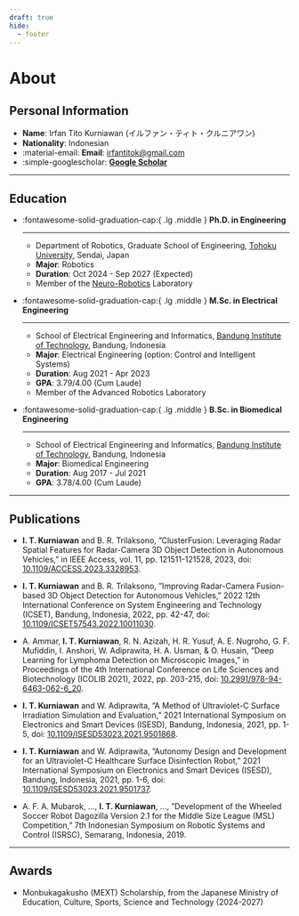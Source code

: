 ```yaml
---
draft: true
hide:
  - footer
---
```


# About

## Personal Information

- **Name**: Irfan Tito Kurniawan (イルファン・ティト・クルニアワン)
- **Nationality**: Indonesian
- :material-email: **Email**: [irfantitok@gmail.com](mailto:irfantitok@gmail.com)
- :simple-googlescholar: [**Google Scholar**](https://scholar.google.com/citations?user=t06n5FYAAAAJ)

---

## Education

<div class="grid cards" markdown>

-   :fontawesome-solid-graduation-cap:{ .lg .middle } __Ph.D. in Engineering__

    ---

    - Department of Robotics, Graduate School of Engineering, [Tohoku University](https://tohoku.ac.jp), Sendai, Japan
    - **Major**: Robotics
    - **Duration**: Oct 2024 - Sep 2027 (Expected) 
    - Member of the [Neuro-Robotics](https://neuro.mech.tohoku.ac.jp/) Laboratory

-   :fontawesome-solid-graduation-cap:{ .lg .middle } __M.Sc. in Electrical Engineering__

    ---

    - School of Electrical Engineering and Informatics, [Bandung Institute of Technology](https://itb.ac.id), Bandung, Indonesia
    - **Major**: Electrical Engineering (option: Control and Intelligent Systems)
    - **Duration**: Aug 2021 - Apr 2023
    - **GPA**: 3.79/4.00 (Cum Laude)
    - Member of the Advanced Robotics Laboratory

-   :fontawesome-solid-graduation-cap:{ .lg .middle } __B.Sc. in Biomedical Engineering__

    ---

    - School of Electrical Engineering and Informatics, [Bandung Institute of Technology](https://itb.ac.id), Bandung, Indonesia
    - **Major**: Biomedical Engineering
    - **Duration**: Aug 2017 - Jul 2021
    - **GPA**: 3.78/4.00 (Cum Laude)

</div>

---

## Publications

-   **I. T. Kurniawan** and B. R. Trilaksono, ”ClusterFusion: Leveraging Radar Spatial Features for Radar-Camera 3D Object Detection in Autonomous Vehicles,” in IEEE Access, vol. 11, pp. 121511-121528, 2023, doi: [10.1109/ACCESS.2023.3328953](https://doi.org/10.1109/ACCESS.2023.3328953).

- **I. T. Kurniawan** and B. R. Trilaksono, ”Improving Radar-Camera Fusion-based 3D Object Detection for Autonomous Vehicles,” 2022 12th International Conference on System Engineering and Technology (ICSET), Bandung, Indonesia, 2022, pp. 42-47, doi: [10.1109/ICSET57543.2022.10011030](https://doi.org/ICSET57543.2022.10011030).

- A. Ammar, **I. T. Kurniawan**, R. N. Azizah, H. R. Yusuf, A. E. Nugroho, G. F. Mufiddin, I. Anshori, W. Adiprawita, H. A. Usman, & O. Husain, ”Deep Learning for Lymphoma Detection on Microscopic Images,” in Proceedings of the 4th International Conference on Life Sciences and Biotechnology (ICOLIB 2021), 2022, pp. 203-215, doi: 
[10.2991/978-94-6463-062-6_20](https://doi.org/10.2991/978-94-6463-062-6_20).

- **I. T. Kurniawan** and W. Adiprawita, ”A Method of Ultraviolet-C Surface Irradiation Simulation and Evaluation,” 2021 International Symposium on Electronics and Smart Devices (ISESD), Bandung, Indonesia, 2021, pp. 1-5, doi: [10.1109/ISESD53023.2021.9501868](https://doi.org/10.1109/ISESD53023.2021.9501868).

- **I. T. Kurniawan** and W. Adiprawita, ”Autonomy Design and Development for an Ultraviolet-C Healthcare Surface Disinfection Robot,” 2021 International Symposium on Electronics and Smart Devices (ISESD), Bandung, Indonesia, 2021, pp. 1-6, doi: [10.1109/ISESD53023.2021.9501737](https://doi.org/10.1109/ISESD53023.2021.9501737).

- A. F. A. Mubarok, ..., **I. T. Kurniawan**, ..., ”Development of the Wheeled Soccer Robot Dagozilla Version 2.1 for the Middle Size League (MSL) Competition,” 7th Indonesian Symposium on Robotic Systems and Control (ISRSC), Semarang, Indonesia, 2019.

---

## Awards

- Monbukagakusho (MEXT) Scholarship, from the Japanese Ministry of Education, Culture, Sports, Science and Technology (2024-2027)
